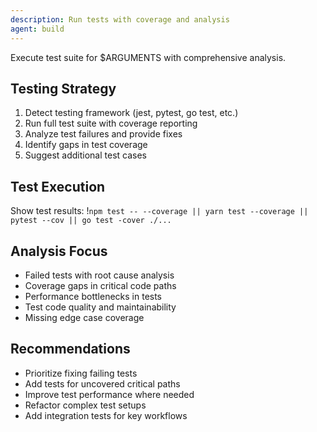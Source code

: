 ```yaml
---
description: Run tests with coverage and analysis
agent: build
---
```


Execute test suite for $ARGUMENTS with comprehensive analysis.

## Testing Strategy
1. Detect testing framework (jest, pytest, go test, etc.)
2. Run full test suite with coverage reporting
3. Analyze test failures and provide fixes
4. Identify gaps in test coverage
5. Suggest additional test cases

## Test Execution
Show test results: !`npm test -- --coverage || yarn test --coverage || pytest --cov || go test -cover ./...`

## Analysis Focus
- Failed tests with root cause analysis
- Coverage gaps in critical code paths
- Performance bottlenecks in tests
- Test code quality and maintainability
- Missing edge case coverage

## Recommendations
- Prioritize fixing failing tests
- Add tests for uncovered critical paths
- Improve test performance where needed
- Refactor complex test setups
- Add integration tests for key workflows
